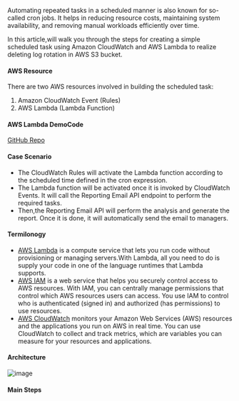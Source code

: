Automating repeated tasks in a scheduled manner is also known for so-called cron jobs. It helps in reducing resource costs, maintaining system availability, and removing manual workloads efficiently over time.

In this article,will walk you through the steps for creating a simple scheduled task using Amazon CloudWatch and AWS Lambda to realize deleting log rotation in AWS S3 bucket.


#### AWS Resource

There are two AWS resources involved in building the scheduled task:

1. Amazon CloudWatch Event (Rules)
2. AWS Lambda (Lambda Function)

#### AWS Lambda DemoCode
[GitHub Repo](https://github.com/mingyu110/Best-Practice/tree/function_compute/logrotation)

#### Case Scenario

- The CloudWatch Rules will activate the Lambda function according to the scheduled time defined in the cron expression.
- The Lambda function will be activated once it is invoked by CloudWatch Events. It will call the Reporting Email API endpoint to perform the required tasks.
- Then,the Reporting Email API will perform the analysis and generate the report. Once it is done, it will automatically send the email to managers.

#### Termilonogy
- [AWS Lambda](https://docs.aws.amazon.com/lambda/latest/dg/welcome.html) is a compute service that lets you run code without provisioning or managing servers.With Lambda, all you need to do is supply your code in one of the language runtimes that Lambda supports.
- [AWS IAM](https://docs.aws.amazon.com/IAM/latest/UserGuide/introduction.html) is a web service that helps you securely control access to AWS resources. With IAM, you can centrally manage permissions that control which AWS resources users can access. You use IAM to control who is authenticated (signed in) and authorized (has permissions) to use resources.
- [AWS CloudWatch](https://docs.aws.amazon.com/AmazonCloudWatch/latest/monitoring/WhatIsCloudWatch.html) monitors your Amazon Web Services (AWS) resources and the applications you run on AWS in real time. You can use CloudWatch to collect and track metrics, which are variables you can measure for your resources and applications.

#### Architecture
   ![image](https://github.com/mingyu110/Best-Practice/assets/48540798/c3d91aea-9c66-4b5c-a11e-950c41329fc3)

#### Main Steps
  

